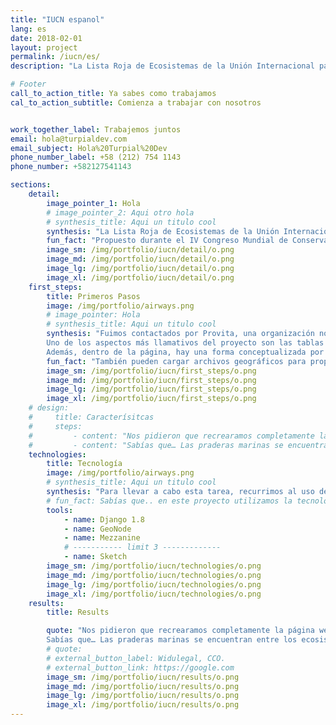 ```yaml
---
title: "IUCN espanol"
lang: es
date: 2018-02-01
layout: project
permalink: /iucn/es/
description: "La Lista Roja de Ecosistemas de la Unión Internacional para la Conservación de la Naturaleza (UICN) es la iniciativa más extensa del estado de conservación de los ecosistemas en todo el mundo."

# Footer
call_to_action_title: Ya sabes como trabajamos
cal_to_action_subtitle: Comienza a trabajar con nosotros


work_together_label: Trabajemos juntos
email: hola@turpialdev.com
email_subject: Hola%20Turpial%20Dev
phone_number_label: +58 (212) 754 1143
phone_number: +582127541143

sections:
    detail:
        image_pointer_1: Hola
        # image_pointer_2: Aqui otro hola
        # synthesis_title: Aqui un titulo cool
        synthesis: "La Lista Roja de Ecosistemas de la Unión Internacional para la Conservación de la Naturaleza (UICN) es la iniciativa más extensa del estado de conservación de los ecosistemas en todo el mundo."
        fun_fact: "Propuesto durante el IV Congreso Mundial de Conservación en 2008 y reconocido por la UICN en 2014, la LRE es responsable de recopilar datos, estadísticas y evaluación de riesgos de todos los ecosistemas del planeta, con el objetivo de evaluarlos todos antes del año 2025."
        image_sm: /img/portfolio/iucn/detail/o.png
        image_md: /img/portfolio/iucn/detail/o.png
        image_lg: /img/portfolio/iucn/detail/o.png
        image_xl: /img/portfolio/iucn/detail/o.png
    first_steps:
        title: Primeros Pasos
        image: /img/portfolio/airways.png
        # image_pointer: Hola
        # synthesis_title: Aqui un titulo cool
        synthesis: "Fuimos contactados por Provita, una organización no gubernamental cuya misión es la conservación de especies y ambientes en peligro de extinción, combinando varios campos del conocimiento en la búsqueda de soluciones integrales. <br>
        Uno de los aspectos más llamativos del proyecto son las tablas de información, cuyo objetivo es proporcionar al público información resumida sobre los estudios y publicaciones realizados en todo el mundo sobre el análisis y la preservación de los ecosistemas. <br>
        Además, dentro de la página, hay una forma conceptualizada por el cliente, y puede ser utilizada por quienes evalúan un ecosistema para documentar el estado en el que se encuentra, siguiendo los parámetros diseñados por el ecosistema LRE."
        fun_fact: "También pueden cargar archivos geográficos para proporcionar una abstracción visual georeferenciada del ecosistema dentro del sistema."
        image_sm: /img/portfolio/iucn/first_steps/o.png
        image_md: /img/portfolio/iucn/first_steps/o.png
        image_lg: /img/portfolio/iucn/first_steps/o.png
        image_xl: /img/portfolio/iucn/first_steps/o.png
    # design:
    #     title: Caracterísitcas
    #     steps:
    #         - content: "Nos pidieron que recrearamos completamente la página web de LRE, que se desarrolló en Wordpress, además de incluir nuevas funcionalidades que le permitieran ofrecer una mejor gestión de la información geográfica asociada a los ecosistemas evaluados."
    #         - content: "Sabías que… Las praderas marinas se encuentran entre los ecosistemas menos conocidos del mundo. Sin embargo, estos jardines submarinos son cruciales para nuestra supervivencia –– se encuentran entre los reservorios de carbono azul más importantes del planeta."
    technologies:
        title: Tecnología
        image: /img/portfolio/airways.png
        # synthesis_title: Aqui un titulo cool
        synthesis: "Para llevar a cabo esta tarea, recurrimos al uso de soluciones OpenSource que facilitaran el cumplimiento de los requisitos, ya que el núcleo de nuestro desarrollo iba a ser Django, integramos Mezzanine CMS a la aplicación web y GeoNode a datos georreferenciados."
        # fun_fact: Sabías que.. en este proyecto utilizamos la tecnología ‘Lorem ipsum” para tal cosa texto aqui lorem ipsum para tal cosa texto aqui lorem ipsum.
        tools:
            - name: Django 1.8
            - name: GeoNode
            - name: Mezzanine
            # ----------- limit 3 -------------
            - name: Sketch
        image_sm: /img/portfolio/iucn/technologies/o.png
        image_md: /img/portfolio/iucn/technologies/o.png
        image_lg: /img/portfolio/iucn/technologies/o.png
        image_xl: /img/portfolio/iucn/technologies/o.png
    results:
        title: Results

        quote: "Nos pidieron que recrearamos completamente la página web de LRE, que se desarrolló en Wordpress, además de incluir nuevas funcionalidades que le permitieran ofrecer una mejor gestión de la información geográfica asociada a los ecosistemas evaluados.
        Sabías que… Las praderas marinas se encuentran entre los ecosistemas menos conocidos del mundo. Sin embargo, estos jardines submarinos son cruciales para nuestra supervivencia –– se encuentran entre los reservorios de carbono azul más importantes del planeta."
        # quote:
        # external_button_label: Widulegal, CCO.
        # external_button_link: https://google.com
        image_sm: /img/portfolio/iucn/results/o.png
        image_md: /img/portfolio/iucn/results/o.png
        image_lg: /img/portfolio/iucn/results/o.png
        image_xl: /img/portfolio/iucn/results/o.png
---
```

